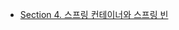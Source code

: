 - [Section 4. 스프링 컨테이너와 스프링 빈]( https://thunder-animantarx-b6f.notion.site/354da0da59584212953c3a0ac5e00528 )
